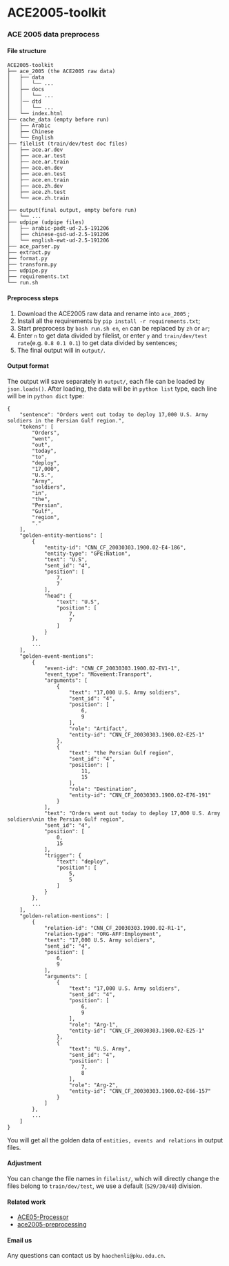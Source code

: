 # ACE2005-toolkit
### ACE 2005 data preprocess
#### File structure
 
```
ACE2005-toolkit
├── ace_2005 (the ACE2005 raw data)
│   ├── data
│   │   └── ...
│   ├── docs
│   │   └── ...
│   │── dtd
│   │   └── ...
│   └── index.html
├── cache_data (empty before run)
│   ├── Arabic
│   ├── Chinese
│   └── English
├── filelist (train/dev/test doc files)
│   ├── ace.ar.dev
│   ├── ace.ar.test
│   ├── ace.ar.train
│   ├── ace.en.dev
│   ├── ace.en.test
│   ├── ace.en.train
│   ├── ace.zh.dev
│   ├── ace.zh.test
│   └── ace.zh.train
│   
├── output(final output, empty before run)
│   └── ...
├── udpipe (udpipe files)
│   ├── arabic-padt-ud-2.5-191206
│   ├── chinese-gsd-ud-2.5-191206
│   └── english-ewt-ud-2.5-191206
├── ace_parser.py
├── extract.py
├── format.py
├── transform.py
├── udpipe.py
├── requirements.txt
└── run.sh

```
#### Preprocess steps
1. Download the ACE2005 raw data and rename into `ace_2005` ;
2. Install all the requirements by `pip install -r requirements.txt`;
3. Start preprocess by `bash run.sh en`, `en` can be replaced by `zh` or `ar`;
4. Enter `n` to get data divided by filelist, or enter `y` and `train/dev/test rate`(e.g. `0.8 0.1 0.1`) to get data divided by sentences;
5. The final output will in `output/`.
#### Output format
The output will save separately in `output/`, each file can be loaded by `json.loads()`. After loading, the data will be in `python list` type, each line will be in `python dict` type:
```
{
    "sentence": "Orders went out today to deploy 17,000 U.S. Army soldiers in the Persian Gulf region.",
    "tokens": [
        "Orders",
        "went",
        "out",
        "today",
        "to",
        "deploy",
        "17,000",
        "U.S.",
        "Army",
        "soldiers",
        "in",
        "the",
        "Persian",
        "Gulf",
        "region",
        "."
    ],
    "golden-entity-mentions": [
        {
            "entity-id": "CNN_CF_20030303.1900.02-E4-186",
            "entity-type": "GPE:Nation",
            "text": "U.S",
            "sent_id": "4",
            "position": [
                7,
                7
            ],
            "head": {
                "text": "U.S",
                "position": [
                    7,
                    7
                ]
            }
        },
        ...
    ],
    "golden-event-mentions": 
        {
            "event-id": "CNN_CF_20030303.1900.02-EV1-1",
            "event_type": "Movement:Transport",
            "arguments": [
                {
                    "text": "17,000 U.S. Army soldiers",
                    "sent_id": "4",
                    "position": [
                        6,
                        9
                    ],
                    "role": "Artifact",
                    "entity-id": "CNN_CF_20030303.1900.02-E25-1"
                },
                {
                    "text": "the Persian Gulf region",
                    "sent_id": "4",
                    "position": [
                        11,
                        15
                    ],
                    "role": "Destination",
                    "entity-id": "CNN_CF_20030303.1900.02-E76-191"
                }
            ],
            "text": "Orders went out today to deploy 17,000 U.S. Army soldiers\nin the Persian Gulf region",
            "sent_id": "4",
            "position": [
                0,
                15
            ],
            "trigger": {
                "text": "deploy",
                "position": [
                    5,
                    5
                ]
            }
        },
        ...
    ],
    "golden-relation-mentions": [
        {
            "relation-id": "CNN_CF_20030303.1900.02-R1-1",
            "relation-type": "ORG-AFF:Employment",
            "text": "17,000 U.S. Army soldiers",
            "sent_id": "4",
            "position": [
                6,
                9
            ],
            "arguments": [
                {
                    "text": "17,000 U.S. Army soldiers",
                    "sent_id": "4",
                    "position": [
                        6,
                        9
                    ],
                    "role": "Arg-1",
                    "entity-id": "CNN_CF_20030303.1900.02-E25-1"
                },
                {
                    "text": "U.S. Army",
                    "sent_id": "4",
                    "position": [
                        7,
                        8
                    ],
                    "role": "Arg-2",
                    "entity-id": "CNN_CF_20030303.1900.02-E66-157"
                }
            ]
        }, 
        ...
    ]
}
```
You will get all the golden data of `entities, events and relations` in output files.
#### Adjustment
You can change the file names in `filelist/`, which will directly change the files belong to `train/dev/test`, we use a default (`529/30/40`) division.
#### Related work
- [ACE05-Processor](https://github.com/wasiahmad/ACE05-Processor)
- [ace2005-preprocessing](https://github.com/nlpcl-lab/ace2005-preprocessing)
#### Email us
Any questions can contact us by `haochenli@pku.edu.cn`.